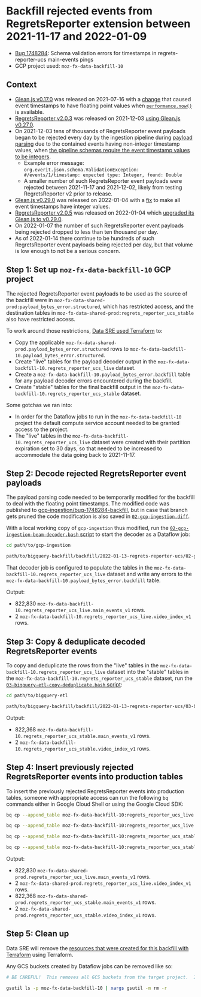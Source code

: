 # Backfill rejected events from RegretsReporter extension between 2021-11-17 and 2022-01-09

  - [Bug 1748284](https://bugzilla.mozilla.org/show_bug.cgi?id=1748284): Schema validation errors for timestamps in regrets-reporter-ucs main-events pings
  - GCP project used:  `moz-fx-data-backfill-10`


## Context

  - [Glean.js v0.17.0](https://github.com/mozilla/glean.js/releases/tag/v0.17.0) was released on 2021-07-16 with a [change](https://github.com/mozilla/glean.js/commit/3ea07fc885a83f825d553040c91f12eb2fd63837#diff-952bad66acb1e3eeaf5fb239a29962bf4d4b7abe8e3343dd4245dbd6d818c04cR174) that caused event timestamps to have floating point values when [`performance.now()`](https://developer.mozilla.org/en-US/docs/Web/API/Performance/now) is available.
  - [RegretsReporter v2.0.3](https://github.com/mozilla-extensions/regrets-reporter/releases/tag/v2.0.3) was released on 2021-12-03 [using Glean.js v0.27.0](https://github.com/mozilla-extensions/regrets-reporter/blob/v2.0.3/package.json#L33).
  - On 2021-12-03 tens of thousands of RegretsReporter event payloads began to be rejected every day by the ingestion pipeline during [payload parsing](https://github.com/mozilla/gcp-ingestion/blob/e6783df9140fcfcb8c9bf805860f9d3796398dc6/ingestion-beam/src/main/java/com/mozilla/telemetry/decoder/ParsePayload.java#L164) due to the contained events having non-integer timestamp values, when [the pipeline schemas require the event timestamp values to be integers](https://github.com/mozilla-services/mozilla-pipeline-schemas/blob/ef1f203513ef03fc22b9ca5a2ac0f93093078967/schemas/regrets-reporter-ucs/main-events/main-events.1.schema.json#L117).
    - Example error message: `org.everit.json.schema.ValidationException: #/events/1/timestamp: expected type: Integer, found: Double`
    - A smaller number of such RegretsReporter event payloads were rejected between 2021-11-17 and 2021-12-02, likely from testing RegretsReporter v2 prior to release.
  - [Glean.js v0.29.0](https://github.com/mozilla/glean.js/releases/tag/v0.29.0) was released on 2022-01-04 with a [fix](https://github.com/mozilla/glean.js/commit/d9a005f1902b08c38187c190181490c477ad5ff4#diff-952bad66acb1e3eeaf5fb239a29962bf4d4b7abe8e3343dd4245dbd6d818c04cR191) to make all event timestamps have integer values.
  - [RegretsReporter v2.0.5](https://github.com/mozilla-extensions/regrets-reporter/releases/tag/v2.0.5) was released on 2022-01-04 which [upgraded its Glean.js to v0.29.0](https://github.com/mozilla-extensions/regrets-reporter/compare/v2.0.4...v2.0.5#diff-7ae45ad102eab3b6d7e7896acd08c427a9b25b346470d7bc6507b6481575d519R33).
  - On 2022-01-07 the number of such RegretsReporter event payloads being rejected dropped to less than ten thousand per day.
  - As of 2022-01-14 there continue to be hundreds of such RegretsReporter event payloads being rejected per day, but that volume is low enough to not be a serious concern.


## Step 1:  Set up `moz-fx-data-backfill-10` GCP project

The rejected RegretsReporter event payloads to be used as the source of the backfill were in `moz-fx-data-shared-prod:payload_bytes_error.structured`, which has restricted access, and the destination tables in `moz-fx-data-shared-prod:regrets_reporter_ucs_stable` also have restricted access.

To work around those restrictions, [Data SRE used Terraform](https://github.com/mozilla-services/cloudops-infra/pull/3694) to:
  - Copy the applicable `moz-fx-data-shared-prod.payload_bytes_error.structured` rows to `moz-fx-data-backfill-10.payload_bytes_error.structured`.
  - Create "live" tables for the payload decoder output in the `moz-fx-data-backfill-10.regrets_reporter_ucs_live` dataset.
  - Create a `moz-fx-data-backfill-10.payload_bytes_error.backfill` table for any payload decoder errors encountered during the backfill.
  - Create "stable" tables for the final backfill output in the `moz-fx-data-backfill-10.regrets_reporter_ucs_stable` dataset.

Some gotchas we ran into:
  - In order for the Dataflow jobs to run in the `moz-fx-data-backfill-10` project the default compute service account needed to be granted access to the project.
  - The "live" tables in the `moz-fx-data-backfill-10.regrets_reporter_ucs_live` dataset were created with their partition expiration set to 30 days, so that needed to be increased to accommodate the data going back to 2021-11-17.


## Step 2:  Decode rejected RegretsReporter event payloads

The payload parsing code needed to be temporarily modified for the backfill to deal with the floating point timestamps.
The modified code was published to [gcp-ingestion/bug-1748284-backfill](https://github.com/mozilla/gcp-ingestion/compare/c67c21a7f919b86fb1b764909f3d96380fb68745...bug-1748284-backfill), but in case that branch gets pruned the code modification is also saved in [`02-gcp-ingestion.diff`](02-gcp-ingestion.diff).

With a local working copy of `gcp-ingestion` thus modified, run the [`02-gcp-ingestion-beam-decoder.bash` script](02-gcp-ingestion-beam-decoder.bash) to start the decoder as a Dataflow job:

```bash
cd path/to/gcp-ingestion

path/to/bigquery-backfill/backfill/2022-01-13-regrets-reporter-ucs/02-gcp-ingestion-beam-decoder.bash
```

That decoder job is configured to populate the tables in the `moz-fx-data-backfill-10.regrets_reporter_ucs_live` dataset and write any errors to the `moz-fx-data-backfill-10.payload_bytes_error.backfill` table.

Output:
  - 822,830 `moz-fx-data-backfill-10.regrets_reporter_ucs_live.main_events_v1` rows.
  - 2 `moz-fx-data-backfill-10.regrets_reporter_ucs_live.video_index_v1` rows.


## Step 3:  Copy & deduplicate decoded RegretsReporter events

To copy and deduplicate the rows from the "live" tables in the `moz-fx-data-backfill-10.regrets_reporter_ucs_live` dataset into the "stable" tables in the `moz-fx-data-backfill-10.regrets_reporter_ucs_stable` dataset, run the [`03-bigquery-etl-copy-deduplicate.bash` script](03-bigquery-etl-copy-deduplicate.bash):

```bash
cd path/to/bigquery-etl

path/to/bigquery-backfill/backfill/2022-01-13-regrets-reporter-ucs/03-bigquery-etl-copy-deduplicate.bash
```

Output:
  - 822,368 `moz-fx-data-backfill-10.regrets_reporter_ucs_stable.main_events_v1` rows.
  - 2 `moz-fx-data-backfill-10.regrets_reporter_ucs_stable.video_index_v1` rows.


## Step 4:  Insert previously rejected RegretsReporter events into production tables

To insert the previously rejected RegretsReporter events into production tables, someone with appropriate access can run the following `bq` commands either in Google Cloud Shell or using the Google Cloud SDK:

```bash
bq cp --append_table moz-fx-data-backfill-10:regrets_reporter_ucs_live.main_events_v1 moz-fx-data-shared-prod:regrets_reporter_ucs_live.main_events_v1

bq cp --append_table moz-fx-data-backfill-10:regrets_reporter_ucs_live.video_index_v1 moz-fx-data-shared-prod:regrets_reporter_ucs_live.video_index_v1

bq cp --append_table moz-fx-data-backfill-10:regrets_reporter_ucs_stable.main_events_v1 moz-fx-data-shared-prod:regrets_reporter_ucs_stable.main_events_v1

bq cp --append_table moz-fx-data-backfill-10:regrets_reporter_ucs_stable.video_index_v1 moz-fx-data-shared-prod:regrets_reporter_ucs_stable.video_index_v1
```

Output:
  - 822,830 `moz-fx-data-shared-prod.regrets_reporter_ucs_live.main_events_v1` rows.
  - 2 `moz-fx-data-shared-prod.regrets_reporter_ucs_live.video_index_v1` rows.
  - 822,368 `moz-fx-data-shared-prod.regrets_reporter_ucs_stable.main_events_v1` rows.
  - 2 `moz-fx-data-shared-prod.regrets_reporter_ucs_stable.video_index_v1` rows.


## Step 5:  Clean up

Data SRE will remove the [resources that were created for this backfill with Terraform](https://github.com/mozilla-services/cloudops-infra/pull/3694) using Terraform.

Any GCS buckets created by Dataflow jobs can be removed like so:

```bash
# BE CAREFUL!  This removes all GCS buckets from the target project.  It cannot be undone.

gsutil ls -p moz-fx-data-backfill-10 | xargs gsutil -m rm -r
```
